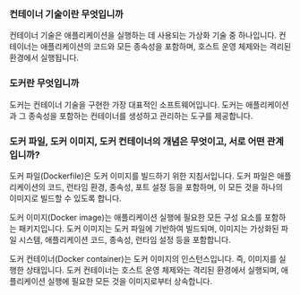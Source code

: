 ### 컨테이너 기술이란 무엇입니까
컨테이너 기술은 애플리케이션을 실행하는 데 사용되는 가상화 기술 중 하나입니다. 컨테이너는 애플리케이션의 코드와 모든 종속성을 포함하며, 호스트 운영 체제와는 격리된 환경에서 실행됩니다.
### 도커란 무엇입니까
도커는 컨테이너 기술을 구현한 가장 대표적인 소프트웨어입니다. 도커는 애플리케이션과 그 종속성을 포함하는 컨테이너를 생성하고 관리하는 도구를 제공합니다.
### 도커 파일, 도커 이미지, 도커 컨테이너의 개념은 무엇이고, 서로 어떤 관계입니까?
도커 파일(Dockerfile)은 도커 이미지를 빌드하기 위한 지침서입니다. 도커 파일은 애플리케이션의 코드, 런타임 환경, 종속성, 포트 설정 등을 포함하며, 이 모든 것을 하나의 이미지로 빌드할 수 있도록 합니다.

도커 이미지(Docker image)는 애플리케이션 실행에 필요한 모든 구성 요소를 포함하는 패키지입니다. 도커 이미지는 도커 파일에 기반하여 빌드되며, 이미지는 가상화된 파일 시스템, 애플리케이션 코드, 종속성, 런타임 설정 등을 포함합니다.

도커 컨테이너(Docker container)는 도커 이미지의 인스턴스입니다. 즉, 이미지를 실행한 상태입니다. 도커 컨테이너는 호스트 운영 체제와는 격리된 환경에서 실행되며, 애플리케이션 실행에 필요한 모든 것을 이미지로부터 상속합니다.